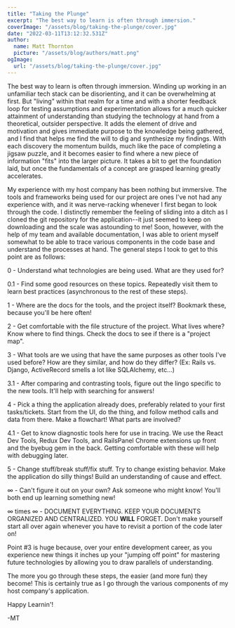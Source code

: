 ```yaml
---
title: "Taking the Plunge"
excerpt: "The best way to learn is often through immersion."
coverImage: "/assets/blog/taking-the-plunge/cover.jpg"
date: "2022-03-11T13:12:32.531Z"
author:
  name: Matt Thornton
  picture: "/assets/blog/authors/matt.png"
ogImage:
  url: "/assets/blog/taking-the-plunge/cover.jpg"
---
```


The best way to learn is often through immersion. Winding up working in an unfamiliar tech stack can be disorienting, and it can be overwhelming at first. But "living" within that realm for a time and with a shorter feedback loop for testing assumptions and experimentation allows for a much quicker attainment of understanding than studying the technology at hand from a theoretical, outsider perspective. It adds the element of drive and motivation and gives immediate purpose to the knowledge being gathered, and I find that helps me find the will to dig and synthesize my findings. With each discovery the momentum builds, much like the pace of completing a jigsaw puzzle, and it becomes easier to find where a new piece of information "fits" into the larger picture. It takes a bit to get the foundation laid, but once the fundamentals of a concept are grasped learning greatly accelerates.

My experience with my host company has been nothing but immersive. The tools and frameworks being used for our project are ones I've not had any experience with, and it was nerve-racking whenever I first began to look through the code. I distinctly remember the feeling of sliding into a ditch as I cloned the git repository for the application--it just seemed to keep on downloading and the scale was astounding to me! Soon, however, with the help of my team and available documentation, I was able to orient myself somewhat to be able to trace various components in the code base and understand the processes at hand. The general steps I took to get to this point are as follows:

0 - Understand what technologies are being used. What are they used for?

0.1 - Find some good resources on these topics. Repeatedly visit them to learn best practices (asynchronous to the rest of these steps).

1 - Where are the docs for the tools, and the project itself? Bookmark these, because you'll be here often!

2 - Get comfortable with the file structure of the project. What lives where? Know where to find things. Check the docs to see if there is a "project map".

3 - What tools are we using that have the same purposes as other tools I've used before? How are they similar, and how do they differ? (Ex: Rails vs. Django, ActiveRecord smells a lot like SQLAlchemy, etc...)

3.1 - After comparing and contrasting tools, figure out the lingo specific to the new tools. It'll help with searching for answers!

4 - Pick a thing the application already does, preferably related to your first tasks/tickets. Start from the UI, do the thing, and follow method calls and data from there. Make a flowchart! What parts are involved?

4.1 - Get to know diagnostic tools here for use in tracing. We use the React Dev Tools, Redux Dev Tools, and RailsPanel Chrome extensions up front and the byebug gem in the back. Getting comfortable with these will help with debugging later.

5 - Change stuff/break stuff/fix stuff. Try to change existing behavior. Make the application do silly things! Build an understanding of cause and effect.

∞ - Can't figure it out on your own? Ask someone who might know! You'll both end up learning something new!

∞ times ∞ - DOCUMENT EVERYTHING. KEEP YOUR DOCUMENTS ORGANIZED AND CENTRALIZED. YOU **WILL** FORGET. Don't make yourself start all over again whenever you have to revisit a portion of the code later on!

Point #3 is huge because, over your entire development career, as you experience new things it inches up your "jumping off point" for mastering future technologies by allowing you to draw parallels of understanding.

The more you go through these steps, the easier (and more fun) they become! This is certainly true as I go through the various components of my host company's application.

Happy Learnin'!

-MT
